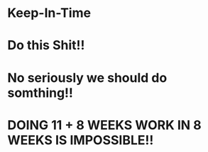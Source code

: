 # Keep-In-Time
# Do this Shit!!
# No seriously we should do somthing!!
# DOING 11 + 8 WEEKS WORK IN 8 WEEKS IS IMPOSSIBLE!!
